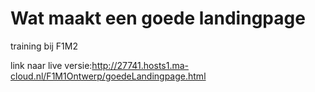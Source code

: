 # Wat maakt een goede landingpage
training bij F1M2

link naar live versie:http://27741.hosts1.ma-cloud.nl/F1M1Ontwerp/goedeLandingpage.html